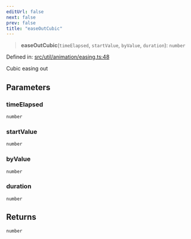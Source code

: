 ```yaml
---
editUrl: false
next: false
prev: false
title: "easeOutCubic"
---
```


> **easeOutCubic**(`timeElapsed`, `startValue`, `byValue`, `duration`): `number`

Defined in: [src/util/animation/easing.ts:48](https://github.com/fabricjs/fabric.js/blob/8748628df7e9de00ba77413bfc3ad9e9fe9d4f30/src/util/animation/easing.ts#L48)

Cubic easing out

## Parameters

### timeElapsed

`number`

### startValue

`number`

### byValue

`number`

### duration

`number`

## Returns

`number`
